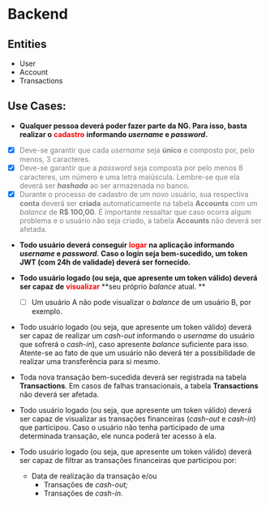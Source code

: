 <style> 

  r { color: Red } b { color: Blue } gr { color: Green }  g { color: Gray } 

</style>




# Backend
## Entities

* User
* Account
* Transactions

## Use Cases:

- **Qualquer pessoa deverá poder fazer parte da NG. Para isso, basta realizar o** <r>**cadastro**</r> **informando *username* e *password*.**

- [x] <g>Deve-se garantir que cada *username* seja **único** e composto por, pelo menos, 3 caracteres.</g>
- [x] <g>Deve-se garantir que a *password* seja composta por pelo menos 8 caracteres, um número e uma letra maiúscula. Lembre-se que ela deverá ser ***hashada*** ao ser armazenada no banco.</g>
- [x] <g>Durante o processo de cadastro de um novo usuário, sua respectiva **conta** deverá ser **criada** automaticamente na tabela **Accounts** com um *balance* de **R$ 100,00**. É importante ressaltar que caso ocorra algum problema e o usuário não seja criado,  a tabela **Accounts** não deverá ser afetada.</g>
  
- **Todo usuário deverá conseguir** <r>**logar**</r> **na aplicação informando *username* e *password.* Caso o login seja bem-sucedido, um token JWT (com 24h de validade) deverá ser fornecido.**


- **Todo usuário logado (ou seja, que apresente um token válido) deverá ser capaz de** <r>**visualizar**</r> **seu próprio *balance* atual. **
  - [ ] Um usuário A não pode visualizar o *balance* de um usuário B, por exemplo.

- Todo usuário logado (ou seja, que apresente um token válido) deverá ser capaz de realizar um *cash-out* informando o *username* do usuário que sofrerá o *cash-in*), caso apresente *balance* suficiente para isso. Atente-se ao fato de que um usuário não deverá ter a possibilidade de realizar uma transferência para si mesmo.
- Toda nova transação bem-sucedida deverá ser registrada na tabela **Transactions**. Em casos de falhas transacionais, a tabela **Transactions** não deverá ser afetada.
- Todo usuário logado (ou seja, que apresente um token válido) deverá ser capaz de visualizar as transações financeiras (*cash-out* e *cash-in*) que participou. Caso o usuário não tenha participado de uma determinada transação, ele nunca poderá ter acesso à ela.
- Todo usuário logado (ou seja, que apresente um token válido) deverá ser capaz de filtrar as transações financeiras que participou por:
    - Data de realização da transação e/ou
        - Transações de *cash-out;*
        - Transações de *cash-in.*